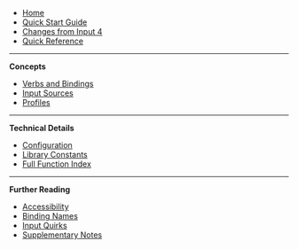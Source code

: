 - [Home](README)
- [Quick Start Guide](Quick-Start-Guide)
- [Changes from Input 4](Changes-from-Input-4)
- [Quick Reference](Quick-Reference)

---

**Concepts**

- [Verbs and Bindings](Verbs-and-Bindings)
- [Input Sources](Input-Sources)
- [Profiles](Profiles)

---

**Technical Details**

- [Configuration](Configuration)
- [Library Constants](Library-Constants)
- [Full Function Index](Function-Index)

---

**Further Reading**

- [Accessibility](Accessibility)
- [Binding Names](Binding-Names)
- [Input Quirks](Input-Quirks)
- [Supplementary Notes](Reference-Notes)
